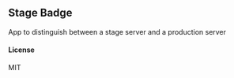 ## Stage Badge

App to distinguish between a stage server and a production server

#### License

MIT